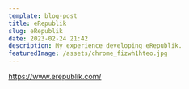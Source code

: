 ```yaml
---
template: blog-post
title: eRepublik
slug: eRepublik
date: 2023-02-24 21:42
description: My experience developing eRepublik.
featuredImage: /assets/chrome_fizwh1hteo.jpg
---
```

<https://www.erepublik.com/>